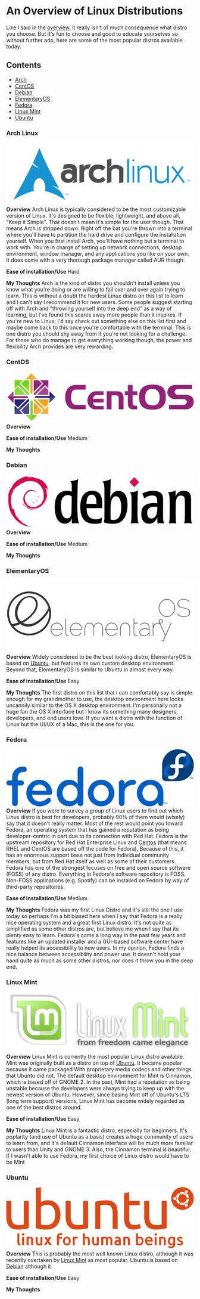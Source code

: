 # An Overview of Linux Distributions
Like I said in the [overview](readme.md#overview), it really isn't of much consequence what distro you choose.  But it's fun to choose and good to educate yourselves so without further ado, here are some of the most popular distros available today.

## Contents
* [Arch](#arch-linux)
* [CentOS](#centos)
* [Debian](#debian)
* [ElementaryOS](d#elementaryos)
* [Fedora](#fedora)
* [Linux Mint](#linux-mint)
* [Ubuntu](#ubuntu)

### Arch Linux
![arch bannner](banners/arch-banner.png)
**Overview** Arch Linux is typically considered to be the most customizable version of Linux. It's designed to be flexible, lightweight, and above all, "Keep it Simple".  That doesn't mean it's simple for the user though.  That means Arch is stripped down.  Right off the bat you're thrown into a terminal where you'll have to partition the hard drive and configure the installation yourself.  When you first install Arch, you'll have nothing but a terminal to work with.  You're in charge of setting up network connections, desktop environment, window manager, and any applications you like on your own.  It does come with a very thorough package manager called AUR though.

**Ease of installation/Use** Hard

**My Thoughts** Arch is the kind of distro you shouldn't install unless you know what you're doing or are willing to fail over and over again trying to learn.  This is without a doubt the hardest Linux distro on this list to learn and I can't say I recommend it for new users.  Some people suggest starting off with Arch and "throwing yourself into the deep end" as a way of learning, but I've found this scares away more people than it inspires.  If you're new to Linux, I'd say check out something else on this list first and maybe come back to this once you're comfortable with the terminal. This is one distro you should shy away from if you're not looking for a challenge.  For those who do manage to get everything working though, the power and flexibility Arch provides are very rewarding.

### CentOS
![centos banner](banners/centos-banner.png)
**Overview**

**Ease of installation/Use** Medium

**My Thoughts**

### Debian
![debian banner](banners/debian-banner.gif)
**Overview**

**Ease of installation/Use** Medium

**My Thoughts**

### ElementaryOS
![ElementaryOS banner](banners/elementary-banner.png)
**Overview** Widely considered to be the best looking distro, ElementaryOS is based on [Ubuntu](#ubuntu), but features its own custom desktop environment. Beyond that, ElementaryOS is similar to Ubuntu in almost every way.

**Ease of installation/Use** Easy

**My Thoughts** The first distro on this list that I can comfortably say is simple enough for my grandmother to use, the desktop environment here looks uncannily similar to the OS X desktop environment.  I'm personally not a huge fan the OS X interface but I know its something many designers, developers, and end users love.  If you want a distro with the function of Linux but the UI/UX of a Mac, this is the one for you.

### Fedora
![Fedora banner](banners/fedora-banner.jpg)
**Overview** If you were to survey a group of Linux users to find out which Linux distro is best for developers, probably 90% of them would (wisely) say that it doesn't really matter.  Most of the rest would point you toward Fedora, an operating system that has gained a reputation as being developer-centric in part due to its connection with Red Hat.  Fedora is the upstream repository for Red Hat Enterprise Linux and [Centos](#centos) (that means RHEL and CentOS are based off the code for Fedora), Because of this, it has an enormous support base not just from individual community members, but from Red Hat itself as well as some of their customers.  Fedora has one of the strongest focuses on free and open source software (FOSS) of any distro.  Everything in Fedora's software repository is FOSS.  Non-FOSS applications (e.g. Spotify) can be installed on Fedora by way of third-party repositories.

**Ease of installation/Use** Medium

**My Thoughts** Fedora was my first Linux Distro and it's still the one I use today so perhaps I'm a bit biased here when I say that Fedora is a really nice operating system and a great first Linux distro.  It's not quite as simplified as some other distros are, but believe me when I say that its plenty easy to learn.  Fedora's come a long way in the past few years and features like an updated installer and a GUI-based software center have really helped its accessibility to new users.  In my opinion, Fedora finds a nice balance between accessibility and power use. It doesn't hold your hand quite as much as some other distros, nor does it throw you in the deep end.

### Linux Mint
![Linux Mint banner](banners/mint-banner.png)
**Overview** Linux Mint is currently the most popular Linux distro available.  Mint was originally built as a distro on top of [Ubuntu](#ubuntu).  It became popular because it came packaged With proprietary media codecs and other things that Ubuntu did not.  The default desktop environment for Mint is Cinnamon, which is based off of GNOME 2.  In the past, Mint had a reputation as being unstable because the developers were always trying to keep up with the newest version of Ubuntu. However, since basing Mint off of Ubuntu's LTS (long term support) versions, Linux Mint has become widely regarded as one of the best distros around.

**Ease of installation/Use** Easy

**My Thoughts** Linux Mint is a fantastic distro, especially for beginners. It's poplarity (and use of Ubuntu as a basis) creates a huge community of users to learn from, and it's default Cinnamon interface will be much more familiar to users than Unity and GNOME 3.  Also, the Cinnamon terminal is beautiful.  If I wasn't able to use Fedora, my first choice of Linux distro would have to be Mint

### Ubuntu
![Ubuntu banner](banners/ubuntu-banner.png)
**Overview** This is probably the most well known Linux distro, although it was recently overtaken by [Linux Mint](#linux-mint) as most popular.  Ubuntu is based on [Debian](#debian) although it 

**Ease of installation/Use** Easy

**My Thoughts**
